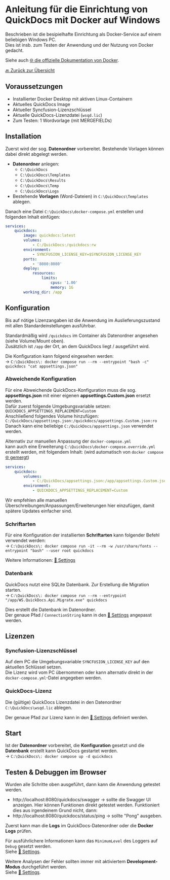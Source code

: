 # Anleitung für die Einrichtung von QuickDocs mit Docker auf Windows

Beschrieben ist die besipielhafte Einrichtung als Docker-Service auf einem beliebigen Windows PC.  
Dies ist insb. zum Testen der Anwendung und der Nutzung von Docker gedacht.

Siehe auch [🌐 die offizielle Dokumentation von Docker](https://docs.docker.com/manuals/).

[🔙 Zurück zur Übersicht](_toc.md)

## Voraussetzungen

-   Installierter Docker Desktop mit aktiven Linux-Containern
-   Aktuelles QuickDocs Image
-   Aktueller Syncfusion-Lizenzschlüssel
-   Aktuelle QuickDocs-Lizenzdatei (`wsqd.lic`)
-   Zum Testen: 1 Wordvorlage (mit MERGEFIELDs)

## Installation

Zuerst wird der sog. **Datenordner** vorbereitet. Bestehende Vorlagen können dabei direkt abgelegt werden.

-   **Datenordner** anlegen:
    -   `C:\QuickDocs`
    -   `C:\QuickDocs\Templates`
    -   `C:\QuickDocs\Results`
    -   `C:\QuickDocs\Temp`
    -   `C:\QuickDocs\Logs`
-   Bestehende **Vorlagen** (Word-Dateien) in `C:\QuickDocs\Templates` ablegen.

Danach eine Datei `C:\QuickDocs\docker-compose.yml` erstellen und folgenden Inhalt einfügen:

```yml
services:
    quickdocs:
        image: quickdocs:latest
        volumes:
            - C:/QuickDocs:/quickdocs:rw
        environment:
            - SYNCFUSION_LICENSE_KEY=$SYNCFUSION_LICENSE_KEY
        ports:
            - '8080:8080'
        deploy:
            resources:
                limits:
                    cpus: '1.00'
                    memory: 1G
        working_dir: /app
```

## Konfiguration

Bis auf nötige Lizenzangaben ist die Anwendung im Auslieferungszustand mit allen Standardeinstellungen ausführbar.

Standardmäßig wird `/quickdocs` im Container als Datenordner angesehen (siehe Volume/Mount oben).  
Zusätzlich ist `/app` der Ort, an dem QuickDocs liegt / ausgeführt wird.

Die Konfiguration kann folgend eingesehen werden:  
-> `C:\QuickDocs\: docker compose run --rm --entrypoint "bash -c" quickdocs "cat appsettings.json"`

### Abweichende Konfiguration

Für eine Abweichende QuickDocs-Konfiguration muss die sog. **appsettings.json** mit einer eigenen **appsettings.Custom.json** ersetzt werden.  
Dafür zuerst folgende Umgebungsvariable setzen: `QUICKDOCS_APPSETTINGS_REPLACEMENT=Custom`  
Anschließend folgendes Volume hinzufügen: `C:/QuickDocs/appsettings.json:/quickdocs/appsettings.Custom.json:ro`  
Danach kann eine beliebige `C:/QuickDocs/appsettings.json` verwendet werden.

Alternativ zur manuellen Anpassung der `docker-compose.yml`  
kann auch eine Erweiterung `C:\QuickDocs\docker-compose.override.yml` erstellt werden, mit folgendem Inhalt:
(wird automatisch von `docker compose` [🌐 gemergt](https://docs.docker.com/compose/how-tos/multiple-compose-files/merge/))

```yml
services:
    quickdocs:
        volumes:
            - C:/QuickDocs/appsettings.json:/app/appsettings.Custom.json:ro
        environment:
            - QUICKDOCS_APPSETTINGS_REPLACEMENT=Custom
```

Wir empfehlen alle manuellen Überschreibungen/Anpassungen/Erweiterungen hier einzufügen, damit spätere Updates einfacher sind.

### Schriftarten

Für eine Konfiguration der installierten **Schriftarten** kann folgender Befehl verwendet werden:  
-> `C:\QuickDocs\: docker compose run -it --rm -w /usr/share/fonts --entrypoint "bash" --user root quickdocs`

Weitere Informationen: [📄 Settings](settings.md)

### Datenbank

QuickDocs nutzt eine SQLite Datenbank. Zur Erstellung die Migration starten.  
-> `C:\QuickDocs\: docker compose run --rm --entrypoint "/app/WS.QuickDocs.Api.Migrate.exe" quickdocs`

Dies erstellt die Datenbank im Datenordner.  
Der genaue Pfad / `ConnectionString` kann in den [📄 Settings](settings.md) angepasst werden.

## Lizenzen

### Syncfusion-Lizenzschlüssel

Auf dem PC die Umgebungsvariable `SYNCFUSION_LICENSE_KEY` auf den aktuellen Schlüssel setzen.  
Die Lizenz wird vom PC übernommen oder kann alternativ direkt in der `docker-compose.yml`-Datei angegeben werden.

### QuickDocs-Lizenz

Die (gültige) QuickDocs Lizenzdatei in den Datenordner `C:\QuickDocs\wsqd.lic` ablegen.

Der genaue Pfad zur Lizenz kann in den [📄 Settings](settings.md) definiert werden.

## Start

Ist der **Datenordner** vorbereitet, die **Konfiguration** gesetzt und die **Datenbank** erstellt kann QuickDocs gestartet werden.  
-> `C:\QuickDocs\: docker compose up -d quickdocs`

## Testen & Debuggen im Browser

Wurden alle Schritte oben ausgeführt, dann kann die Anwendung getestet werden.

-   http://localhost:8080/quickdocs/swagger -> sollte die Swagger UI anzeigen. Hier können Funktionen direkt getestet werden.
    Funktioniert dies aus irgendeinem Grund nicht, dann:
-   http://localhost:8080/quickdocs/status/ping -> sollte "Pong" ausgeben.

Zuerst kann man die **Logs** im QuickDocs-Datenordner oder die **Docker Logs** prüfen.

Für ausführlichere Informationen kann das `MinimumLevel` des Loggers auf `Debug` gesetzt werden.  
Siehe [📄 Settings](settings.md#anpassung-des-log-level).

Weitere Analysen der Fehler sollten immer mit aktiviertem **Development-Modus** durchgeführt werden.  
Siehe [📄 Settings](settings.md#umgebungsvariablen).
